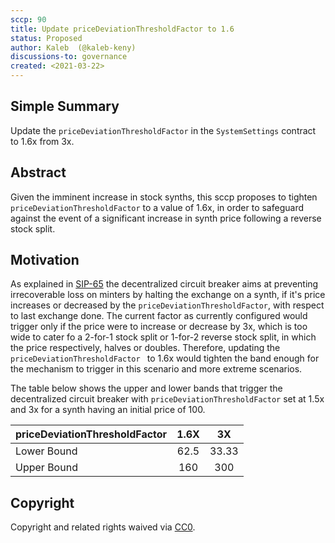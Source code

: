 ```yaml
---
sccp: 90
title: Update priceDeviationThresholdFactor to 1.6
status: Proposed
author: Kaleb  (@kaleb-keny)
discussions-to: governance
created: <2021-03-22>
---
```


<!--You can leave these HTML comments in your merged SCCP and delete the visible duplicate text guides, they will not appear and may be helpful to refer to if you edit it again. This is the suggested template for new SCCPs. Note that an SCCP number will be assigned by an editor. When opening a pull request to submit your SCCP, please use an abbreviated title in the filename, `sccp-draft_title_abbrev.md`. The title should be 44 characters or less.-->

## Simple Summary

<!--"If you can't explain it simply, you don't understand it well enough." Provide a simplified and layman-accessible explanation of the SCCP.-->

Update the `priceDeviationThresholdFactor` in the `SystemSettings` contract to 1.6x from 3x.

## Abstract

<!--A short (~200 word) description of the variable change proposed.-->

Given the imminent increase in stock synths, this sccp proposes to tighten `priceDeviationThresholdFactor` to a value of 1.6x, in order to safeguard against the event of a significant increase in synth price following a reverse stock split.

## Motivation

<!--The motivation is critical for SCCPs that want to update variables within Synthetix. It should clearly explain why the existing variable is not incentive aligned. SCCP submissions without sufficient motivation may be rejected outright.-->


As explained in [SIP-65](https://sips.synthetix.io/sips/sip-65) the decentralized circuit breaker aims at preventing irrecoverable loss on minters by halting the exchange on a synth, if it's price increases or decreased by the `priceDeviationThresholdFactor`, with respect to last exchange done.  The current factor as currently configured would  trigger only if the price were to increase or decrease by 3x, which is too wide to cater fo a 2-for-1 stock split or 1-for-2 reverse stock split, in which the price respectively, halves or doubles. Therefore, updating the `priceDeviationThresholdFactor ` to 1.6x would tighten the band enough for the mechanism to trigger in this scenario and more extreme scenarios. 

The table below shows the upper and lower bands that trigger the decentralized circuit breaker with `priceDeviationThresholdFactor` set at 1.5x and 3x for a synth having an initial price of 100.

| priceDeviationThresholdFactor  	|  1.6X 	|   3X  	|
|--------------------------------	|:-----:	|:-----:	|
|           Lower Bound          	| 62.5 	    | 33.33 	|
|           Upper Bound          	|  160  	|  300  	|

## Copyright

Copyright and related rights waived via [CC0](https://creativecommons.org/publicdomain/zero/1.0/).
